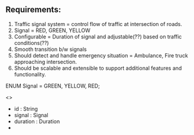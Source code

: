 ## Requirements:
1. Traffic signal system = control flow of traffic at intersection of roads.
2. Signal = RED, GREEN, YELLOW
3. Configurable = Duration of signal and adjustable(??) based on traffic conditions(??)
4. Smooth transition b/w signals
5. Should detect and handle emergency situation = Ambulance, Fire truck approaching intersection.
6. Should be scalable and extensible to support additional features and functionality.

ENUM
Signal = GREEN, YELLOW, RED;

<<TrafficSignal>>
- id : String
- signal : Signal
- duration : Duration
- 